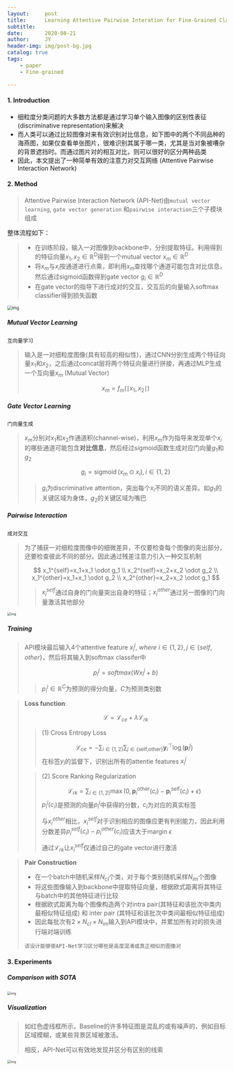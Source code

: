 ```yaml
---
layout:     post
title:      Learning Attentive Pairwise Interation for Fine-Grained Classification
subtitle:   
date:       2020-08-21
author:     JY
header-img: img/post-bg.jpg
catalog: true
tags:
    - paper
    - Fine-grained

---
```




#### 1. Introduction

- 细粒度分类问题的大多数方法都是通过学习单个输入图像的区别性表征 (discriminative representation)来解决
- 而人类可以通过比较图像对来有效识别对比信息，如下图中的两个不同品种的海燕图，如果仅查看单张图片，很难识别其属于哪一类，尤其是当对象被嘈杂的背景遮挡时。而通过图片对的相互对比，则可以很好的区分两种品类
- 因此，本文提出了一种简单有效的注意力对交互网络 (Attentive Pairwise Interaction Network)



#### 2. Method

> Attentive Pairwise Interaction Network (API-Net)由`mutual vector learning`, `gate vector generation` 和`pairwise interaction`三个子模块组成



整体流程如下：

> - 在训练阶段，输入一对图像到backbone中，分别提取特征。利用得到的特征向量$x_1,x_2\in \mathbb{R}^D$得到一个mutual vector $x_m\in \mathbb{R}^D$
> - 将$x_m$与$x_i$按通道进行点乘，即利用$x_m$查找哪个通道可能包含对比信息，然后通过sigmoid函数得到gate vector $g_i\in \mathbb{R}^D$
> - 在gate vector的指导下进行成对的交互，交互后的向量输入softmax classifier得到损失函数

<img src="https://github.com/ZJU-CVs/zju-cvs.github.io/raw/master/img/FGIA/8.png" alt="img" style="zoom:67%;" />



##### Mutual Vector Learning

`互向量学习`

> 输入是一对细粒度图像(具有较高的相似性)，通过CNN分别生成两个特征向量$x_1$和$x_2$，之后通过concat层将两个特征向量进行拼接，再通过MLP生成一个互向量$x_m$ (Mutual Vector)
>
> 
> $$
> x_m=f_m(\mid x_1,x_2 \mid)
> $$
>



##### Gate Vector Learning

`门向量生成`

> $x_m$分别对$x_1$和$x_2$作通道积(channel-wise)，利用$x_m$作为指导来发现单个$x_i$的哪些通道可能包含**对比信息**，然后经过sigmoid函数生成对应门向量$g_1$和$g_2$
>
> 
> $$
> g_i=\operatorname{sigmoid}\left(x_{m} \odot x_{i}\right) ,i \in\{1,2\}
> $$
>
> > $g_i$为discriminative attention，突出每个$x_i$不同的语义差异。如$g_1$的关键区域为身体，$g_2$的关键区域为嘴巴



##### Pairwise Interaction

`成对交互`

> 为了捕获一对细粒度图像中的细微差异，不仅要检查每个图像的突出部分，还要检查彼此不同的部分。因此通过残差注意力引入一种交互机制
>
> 
> $$
> x_1^{self}=x_1+x_1 \odot g_1 \\
> x_2^{self}=x_2+x_2 \odot g_2 \\
> x_1^{other}=x_1+x_1 \odot g_2 \\
> x_2^{other}=x_2+x_2 \odot g_1
> $$
>
> > $x_i^{self}$通过自身的门向量突出自身的特征；$x_i^{other}$通过另一图像的门向量激活其他部分

<img src="https://github.com/ZJU-CVs/zju-cvs.github.io/raw/master/img/FGIA/25.png" alt="img" style="zoom:50%;" />

##### Training

> API模块最后输入4个attentive feature $x_i^j, \ where \ i \in \{1,2\},j\in\{ self,other\}$，然后将其输入到softmax classifer中
>
> 
> $$
> p^j_i = softmax(Wx^j_i+b)
> $$
>
> > $p^j_i\in \mathbb{R}^C$为预测的得分向量，$C$为预测类别数



> **Loss function**:
>
> 
> $$
> \mathcal{L}=\mathcal{L}_{ce}+\lambda \mathcal{L}_{rk}
> $$
>
> > (1) Cross Entropy Loss
> >
> > 
> > $$
> > \mathcal{L}_{c e}=-\sum_{i \in\{1,2\}} \sum_{j \in\{\text {self,other}\}} \mathbf{y}_{i}^{\top} \log \left(\mathbf{p}_{i}^{j}\right)
> > $$
> > 在标签$y_i$的监督下，识别出所有的attentie features $x_i^j$
>
> 
>
> > (2) Score Ranking Regularization
> >
> > 
> > $$
> > \mathcal{L}_{r k}=\sum_{i \in\{1,2\}} \max \left(0, \mathbf{p}_{i}^{\text {other}}\left(c_{i}\right)-\mathbf{p}_{i}^{\text {self}}\left(c_{i}\right)+\epsilon\right)
> > $$
> > $p^j_i(c_i)$是预测的向量$p^j_i$中获得的分数，$c_i$为对应的真实标签
> >
> > 与$x_i^{other}$相比，$x_i^{self}$对于识别相应的图像应更有判别能力，因此利用分数差异$p^{self}_i(c_i)-p^{other}_i(c_i)$应该大于margin $\epsilon$ 
> >
> > 通过$\mathcal{L}_{rk}$让$x^{self}_i$仅通过自己的gate vector进行激活



> **Pair Construction**
>
> - 在一个batch中随机采样$N_{cl}$个类，对于每个类别随机采样$N_{im}$个图像
> - 将这些图像输入到backbone中提取特征向量，根据欧式距离将其特征与batch中的其他特征进行比较
> - 根据欧式距离为每个图像构造两个对intra pair(其特征和该批次中类内最相似特征组成) 和 inter pair (其特征和该批次中类间最相似特征组成)
> - 因此每批次有$2\times N_{cl}\times N_{im}$输入到API模块中，并累加所有对的损失进行端对端训练
>
> `该设计能够使API-Net学习区分哪些是高度混淆或真正相似的图像对`



#### 3. Experiments

##### Comparison with SOTA

<img src="https://github.com/ZJU-CVs/zju-cvs.github.io/raw/master/img/FGIA/27.png" alt="img" style="zoom:50%;" />



##### Visualization

> 如红色虚线框所示，Baseline的许多特征图是混乱的或有噪声的，例如目标区域模糊，或某些背景区域被激活。
>
> 相反，API-Net可以有效地发现并区分有区别的线索

<img src="https://github.com/ZJU-CVs/zju-cvs.github.io/raw/master/img/FGIA/26.png" alt="img" style="zoom:50%;" />